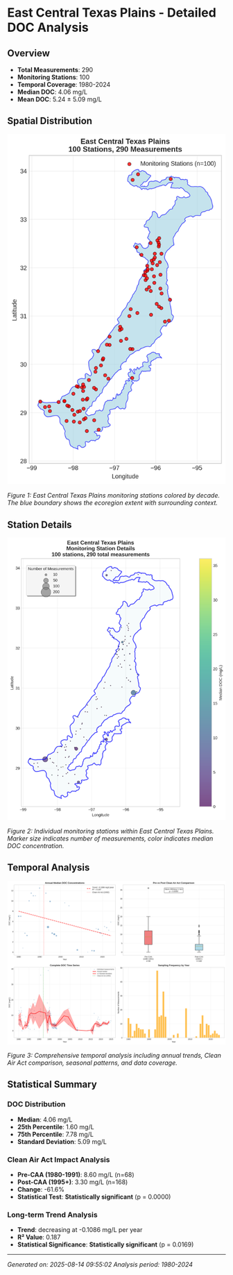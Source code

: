 # East Central Texas Plains - Detailed DOC Analysis

## Overview
- **Total Measurements**: 290
- **Monitoring Stations**: 100
- **Temporal Coverage**: 1980-2024
- **Median DOC**: 4.06 mg/L
- **Mean DOC**: 5.24 ± 5.09 mg/L

## Spatial Distribution

![Ecoregion Overview](East_Central_Texas_Plains_overview_map.png)

*Figure 1: East Central Texas Plains monitoring stations colored by decade. The blue boundary shows the ecoregion extent with surrounding context.*

## Station Details

![Station Details](East_Central_Texas_Plains_stations.png)

*Figure 2: Individual monitoring stations within East Central Texas Plains. Marker size indicates number of measurements, color indicates median DOC concentration.*

## Temporal Analysis

![Time Series Analysis](East_Central_Texas_Plains_timeseries.png)

*Figure 3: Comprehensive temporal analysis including annual trends, Clean Air Act comparison, seasonal patterns, and data coverage.*

## Statistical Summary

### DOC Distribution
- **Median**: 4.06 mg/L
- **25th Percentile**: 1.60 mg/L  
- **75th Percentile**: 7.78 mg/L
- **Standard Deviation**: 5.09 mg/L

### Clean Air Act Impact Analysis

- **Pre-CAA (1980-1991)**: 8.60 mg/L (n=68)
- **Post-CAA (1995+)**: 3.30 mg/L (n=168)
- **Change**: -61.6%
- **Statistical Test**: **Statistically significant** (p = 0.0000)

### Long-term Trend Analysis

- **Trend**: decreasing at -0.1086 mg/L per year
- **R² Value**: 0.187
- **Statistical Significance**: **Statistically significant** (p = 0.0169)


---
*Generated on: 2025-08-14 09:55:02*
*Analysis period: 1980-2024*

